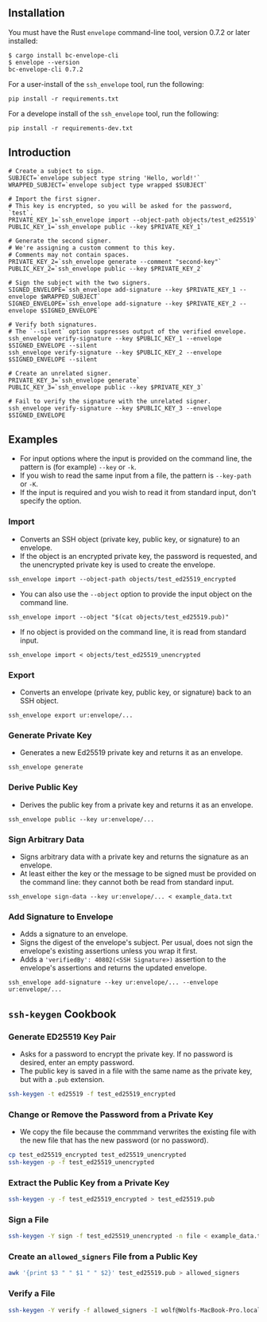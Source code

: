 ## Installation

You must have the Rust `envelope` command-line tool, version 0.7.2 or later installed:

```shell
$ cargo install bc-envelope-cli
$ envelope --version
bc-envelope-cli 0.7.2
```

For a user-install of the `ssh_envelope` tool, run the following:

```shell
pip install -r requirements.txt
```

For a develope install of the `ssh_envelope` tool, run the following:

```shell
pip install -r requirements-dev.txt
```

## Introduction

```shell
# Create a subject to sign.
SUBJECT=`envelope subject type string 'Hello, world!'`
WRAPPED_SUBJECT=`envelope subject type wrapped $SUBJECT`

# Import the first signer.
# This key is encrypted, so you will be asked for the password, `test`.
PRIVATE_KEY_1=`ssh_envelope import --object-path objects/test_ed25519`
PUBLIC_KEY_1=`ssh_envelope public --key $PRIVATE_KEY_1`

# Generate the second signer.
# We're assigning a custom comment to this key.
# Comments may not contain spaces.
PRIVATE_KEY_2=`ssh_envelope generate --comment "second-key"`
PUBLIC_KEY_2=`ssh_envelope public --key $PRIVATE_KEY_2`

# Sign the subject with the two signers.
SIGNED_ENVELOPE=`ssh_envelope add-signature --key $PRIVATE_KEY_1 --envelope $WRAPPED_SUBJECT`
SIGNED_ENVELOPE=`ssh_envelope add-signature --key $PRIVATE_KEY_2 --envelope $SIGNED_ENVELOPE`

# Verify both signatures.
# The `--silent` option suppresses output of the verified envelope.
ssh_envelope verify-signature --key $PUBLIC_KEY_1 --envelope $SIGNED_ENVELOPE --silent
ssh_envelope verify-signature --key $PUBLIC_KEY_2 --envelope $SIGNED_ENVELOPE --silent

# Create an unrelated signer.
PRIVATE_KEY_3=`ssh_envelope generate`
PUBLIC_KEY_3=`ssh_envelope public --key $PRIVATE_KEY_3`

# Fail to verify the signature with the unrelated signer.
ssh_envelope verify-signature --key $PUBLIC_KEY_3 --envelope $SIGNED_ENVELOPE
```

## Examples

- For input options where the input is provided on the command line, the pattern is (for example) `--key` or `-k`.
- If you wish to read the same input from a file, the pattern is `--key-path` or `-K`.
- If the input is required and you wish to read it from standard input, don't specify the option.

### Import

- Converts an SSH object (private key, public key, or signature) to an envelope.
- If the object is an encrypted private key, the password is requested, and the unencrypted private key is used to create the envelope.

```shell
ssh_envelope import --object-path objects/test_ed25519_encrypted
```

- You can also use the `--object` option to provide the input object on the command line.

```shell
ssh_envelope import --object "$(cat objects/test_ed25519.pub)"
```

- If no object is provided on the command line, it is read from standard input.

```shell
ssh_envelope import < objects/test_ed25519_unencrypted
```

### Export

- Converts an envelope (private key, public key, or signature) back to an SSH object.

```shell
ssh_envelope export ur:envelope/...
```

### Generate Private Key

- Generates a new Ed25519 private key and returns it as an envelope.

```shell
ssh_envelope generate
```

### Derive Public Key

- Derives the public key from a private key and returns it as an envelope.

```shell
ssh_envelope public --key ur:envelope/...
```

### Sign Arbitrary Data

- Signs arbitrary data with a private key and returns the signature as an envelope.
- At least either the key or the message to be signed must be provided on the command line: they cannot both be read from standard input.

```shell
ssh_envelope sign-data --key ur:envelope/... < example_data.txt
```

### Add Signature to Envelope

- Adds a signature to an envelope.
- Signs the digest of the envelope's subject. Per usual, does not sign the envelope's existing assertions unless you wrap it first.
- Adds a `'verifiedBy': 40802(<SSH Signature>)` assertion to the envelope's assertions and returns the updated envelope.

```shell
ssh_envelope add-signature --key ur:envelope/... --envelope ur:envelope/...
```

## `ssh-keygen` Cookbook

### Generate ED25519 Key Pair

- Asks for a password to encrypt the private key. If no password is desired, enter an empty password.
- The public key is saved in a file with the same name as the private key, but with a `.pub` extension.

```sh
ssh-keygen -t ed25519 -f test_ed25519_encrypted
```

### Change or Remove the Password from a Private Key

- We copy the file because the commmand verwrites the existing file with the new file that has the new password (or no password).

```sh
cp test_ed25519_encrypted test_ed25519_unencrypted
ssh-keygen -p -f test_ed25519_unencrypted
```

### Extract the Public Key from a Private Key

```sh
ssh-keygen -y -f test_ed25519_encrypted > test_ed25519.pub
```

### Sign a File

```sh
ssh-keygen -Y sign -f test_ed25519_unencrypted -n file < example_data.txt > example_data.txt.sig
```

### Create an `allowed_signers` File from a Public Key

```sh
awk '{print $3 " " $1 " " $2}' test_ed25519.pub > allowed_signers
```

### Verify a File

```sh
ssh-keygen -Y verify -f allowed_signers -I wolf@Wolfs-MacBook-Pro.local -n file -s example_data.txt.sig < example_data.txt
```

